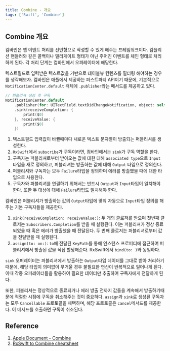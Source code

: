 ```yaml
---
title: Combine - 개요
tags: ['Swift', 'Combine']
---
```


## Combine 개요

컴바인은 앱 이벤트 처리를 선언형으로 작성할 수 있게 해주는 프레임워크이다. 컴플리션 핸들러와 같은 콜백이나 델리게이트 형태가 아닌 주어진 이벤트를 체인 형태로 처리하게 된다. 각 처리 단계는 컴바인에서 오퍼레이터에 해당한다.

텍스트필드로 입력받은 텍스트값을 기반으로 테이블뷰 컨텐츠를 필터링 해야하는 경우를 생각해보자. 컴바인은 애플에서 제공하는 퍼스트파티 API이기 때문에, 기본적으로 `NotificationCenter.default` 객체에 `.publisher`라는 메서드를 제공하고 있다.

```swift
// 퍼블리셔 생성 후 구독
NotificationCenter.default
    .publisher(for: UITextField.textDidChangeNotification, object: self)
    .sink(receiveCompletion: {
        print($0)
    }, receiveValue: {
        print($0)
    })
```

1. 텍스트필드 입력값이 바뀔때마다 새로운 텍스트 문자열이 방출되는 퍼블리셔를 생성한다.
2. `RxSwift`에서 `subscribe`가 구독이라면, 컴바인에서는 `sink`가 구독 역할을 한다.
3. 구독자는 퍼블리셔로부터 받아오는 값에 대한 대해 `associated type`으로 `Input` 타입을 새로 정의하고, 퍼블리셔는 방출하는 값에 대해 `Output` 타입으로 정의한다.
4. 퍼블리셔와 구독자는 모두 `Failure`타입을 정의하며 에러를 방출했을 때에 대한 타입으로 사용한다.
5. 구독자와 퍼블리셔를 연결하기 위해서는 반드시 `Output`과 `Input`타입이 일치해야 한다. 또한 두 대상에 대해 `Failure`타입도 일치해야 한다.

컴바인은 퍼블리셔가 방출하는 값의 `Output`타입에 맞춰 자동으로 `Input`타입 정의를 해주는 기본 구독자들을 제공한다.

1. `sink(receiveCompletion: receiveValue:)`: 두 개의 클로저를 받으며 첫번째 클로저는 `Subscribers.Completion`를 받을 때 실행된다. 이는 퍼블리셔가 정상 종료되었을 때 혹은 에러가 방출했을 때 전달된다. 두 번째 클로저는 퍼블리셔로부터 값을 전달받을 때 실행된다.
2. `assign(to: on:)`: `to`에 전달된 `KeyPath`를 통해 인스턴스 프로퍼티에 접근하여 퍼블리셔에서 방출된 값을 직접 할당해준다. RxSwift에서 `bind(to: )`와 동일하다.

`sink` 오퍼레이터는 퍼블리셔에서 방출하는 `Output`타입 데이터를 그대로 받아 처리하기 때문에, 해당 타입이 의미없이 무거울 경우 불필요한 연산이 반복적으로 일어나게 된다. 이때 각종 오퍼레이터들을 활용하여 필요한 데이터만 추출하여 구독자에게 전달하게 된다.

또한, 퍼블리셔는 정상적으로 종료되거나 에러 방출 전까지 값들을 계속해서 방출하기때문에 적절한 시점에 구독을 취소해주는 것이 중요하다. `assign`과 `sink`로 생성된 구독자는 모두 `Cancellable` 프로토콜을 채택하며, 해당 프로토콜은 `cancel`메서드를 제공한다. 이 메서드를 호출하면 구독이 취소된다.

## Reference

1. [Apple Document - Combine](https://developer.apple.com/documentation/combine/receiving-and-handling-events-with-combine)
2. [RxSwift to Combine cheatsheet](https://github.com/CombineCommunity/rxswift-to-combine-cheatsheet)
